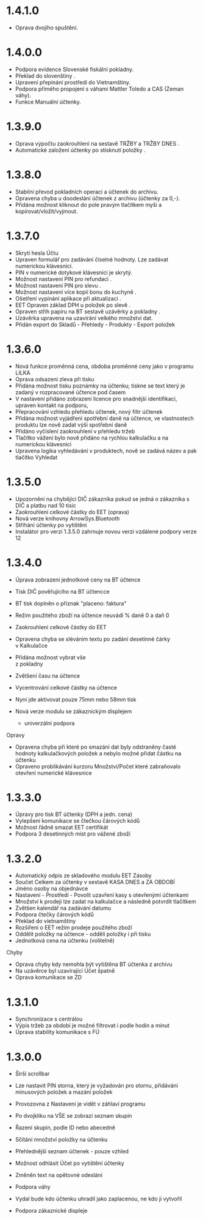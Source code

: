 # 1.4.1.0

* Oprava dvojího spuštění.

# 1.4.0.0

* Podpora evidence Slovenské fiskální pokladny.
* Překlad do slovenštiny  .
* Upravení přepínání prostředí do Vietnamštiny.
* Podpora přímého propojení s váhami Mattler Toledo a CAS \(Zeman váhy\).
* Funkce Manuální účtenky.

# 1.3.9.0

*  Oprava výpočtu zaokrouhlení na sestavě TRŽBY a TRŽBY DNES  .
* Automatické založení účtenky po stisknutí položky  .

# 1.3.8.0

* Stabilní převod pokladních operací a účtenek do archivu.
* Opravena chyba u doodeslání účtenek z archivu \(účtenky za 0,-\).
* Přidána možnost kliknout do pole pravým tlačítkem myši a kopírovat/vložit/vyjmout.

# 1.3.7.0

* Skrytí hesla Účtu
* Upraven formulář pro zadávání číselné hodnoty. Lze zadávat numerickou klávesnicí. 
* PIN v numerické dotykové klávesnici je skrytý.
* Možnost nastavení PIN pro refundaci  .
* Možnost nastavení PIN pro slevu  .
* Možnost nastavení více kopií bonu do kuchyně  .
* Ošetření vypínání aplikace při aktualizaci  .
* EET Opraven základ DPH u položek po slevě  .
* Opraven střih papíru na BT sestavě uzávěrky a pokladny  .
* Uzávěrka upravena na uzavírání velkého množství dat.
* Přidán export do Skladů - Přehledy - Produkty - Export položek

# 1.3.6.0

* Nová funkce proměnná cena, obdoba proměnné ceny jako v programu LILKA
* Oprava odsazení zleva při tisku
* Přidána možnost tisku poznámky na účtenku; tiskne se text který je zadaný v rozpracované účtence pod časem
* V nastavení přidáno zobrazení licence pro snadnější identifikaci, upraven kontakt na podporu,
* Přepracování vzhledu přehledu účtenek, nový filtr účtenek
* Přidána možnost vyjádření spotřební daně na účtence, ve vlastnostech produktu lze nově zadat výši spotřební daně
* Přidáno vyčíslení zaokrouhlení v přehledu tržeb
* Tlačítko vážení bylo nově přidáno na rychlou kalkulačku a na numerickou klávesnici
* Upravena logika vyhledávání v produktech, nově se zadává název a pak tlačítko Vyhledat 

# 1.3.5.0

* Upozornění na chybějící DIČ zákazníka pokud se jedná o zákazníka s DIČ a platbu nad 10 tisíc
* Zaokrouhlení celkové částky do EET \(oprava\)
* Nová verze knihovny ArrowSys.Bluetooth
* Stříhání účtenky po vytištění
* Instalátor pro verzi 1.3.5.0 zahrnuje novou verzi vzdálené podpory verze 12

# 1.3.4.0

* Úprava zobrazení jednotkové ceny na BT účtence
* Tisk DIČ pověřujícího na BT účtencce
* BT tisk doplněn o příznak "placeno: faktura"
* Režim použitého zboží na účtence neuvádí % daně 0 a daň 0
* Zaokrouhlení celkové částky do EET
* Opravena chyba se sléváním textu po zadání desetinné čárky  
   v Kalkulačce

* Přidána možnost vybrat vše  
   z pokladny

* Zvětšení času na účtence

* Vycentrování celkové částky na účtence

* Nyní jde aktivovat pouze 75mm nebo 58mm tisk

* Nová verze modulu se zákaznickým displejem

  * univerzální podpora

Opravy

* Opravena chyba při které po smazání dat byly odstraněny časté hodnoty kalkulačkových položek a nebylo možné přidat částku na účtenku
* Opraveno problikávání kurzoru Množství/Počet které zabraňovalo otevření numerické klávesnice

# 1.3.3.0

* Úpravy pro tisk BT účtenky \(DPH a jedn. cena\)
* Vylepšení komunikace se čtečkou čárových kódů 
* Možnost řádně smazat EET certifikát
* Podpora 3 desetinných míst pro vážené zboží

# 1.3.2.0

* Automatický odpis ze skladového modulu EET Zásoby
* Součet Celkem za účtenky v sestavě KASA DNES a ZA OBDOBÍ
* Jméno osoby na objednávce
* Nastavení - Prostředí - Povolit uzavření kasy s otevřenými účtenkami
* Množství k prodeji lze zadat na kalkulačce a následně potvrdit tlačítkem
* Zvětšen kalendář na zadávání datumu
* Podpora čtečky čárových kódů
* Překlad do vietnamštiny
* Rozšíření o EET režim prodeje použitého zboží
* Oddělit položky na účtence - oddělí položky i při tisku
* Jednotková cena na účtenku \(volitelně\)

Chyby

* Oprava chyby kdy nemohla být vytištěna BT účtenka z archivu
* Na uzávěrce byl uzavírající Účet špatně
* Oprava komunikace se ZD

# 1.3.1.0

* Synchronizace s centrálou
* Výpis tržeb za období je možné filtrovat i podle hodin a minut
* Úprava stability komunikace s FÚ

# 1.3.0.0

* Širší scrollbar

* Lze nastavit PIN storna, který je vyžadován pro stornu, přidávání mínusových položek a mazání položek

* Provozovna z Nastavení je vidět v záhlaví programu

* Po dvojkliku na VŠE se zobrazí seznam skupin

* Řazení skupin, podle ID nebo abecedně

* Sčítání množství položky na účtenku

* Přehlednější seznam účtenek - pouze vzhled

* Možnost odhlásit Účet po vytištění účtenky

* Změněn text na opětovné odeslání

* Podpora váhy

* Vydal bude kdo účtenku uhradil jako zaplacenou, ne kdo ji vytvořil

* Podpora zákaznické displeje



